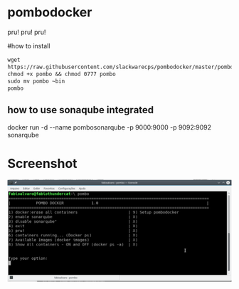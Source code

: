 # pombodocker
pru! pru! pru!


#how to install


    wget https://raw.githubusercontent.com/slackwarecps/pombodocker/master/pombo
    chmod +x pombo && chmod 0777 pombo
    sudo mv pombo ~bin
    pombo
  



## how to use sonaqube integrated
docker run -d --name pombosonarqube -p 9000:9000 -p 9092:9092 sonarqube


# Screenshot
![Image of pombodocker](img/pombodocker2.png)
